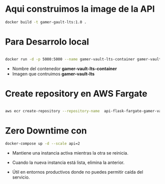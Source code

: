 
# Aqui construimos la image de la API 
```bash
docker build -t gamer-gault-lts:1.0 .
```
# Para Desarrolo local 
```bash

docker run -d -p 5000:5000 --name gamer-vault-lts-container gamer-vault-lts:1.0

```
* Nombre del contenedor **gamer-vault-lts-container**
* Imagen que contruimos **gamer-vault-lts**

# Create repository en AWS Fargate

```bash

aws ecr create-repository --repository-name  api-flask-fargate-gamer-vault 

```
#  Zero Downtime con
```bash 
docker-compose up -d --scale api=2
```

* Mantiene una instancia activa mientras la otra se reinicia.

* Cuando la nueva instancia está lista, elimina la anterior.

* Útil en entornos productivos donde no puedes permitir caída del servicio.
